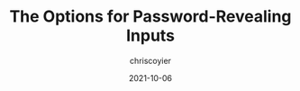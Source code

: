 ---
author: chriscoyier
date: 2021-10-06
hidden: true
publisher: css
tags:
  - html
  - css
  - security
  - usability
target_url: https://css-tricks.com/the-options-for-password-revealing-inputs/
title: The Options for Password-Revealing Inputs
---